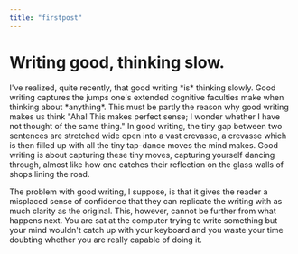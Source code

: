 ```yaml
---
title: "firstpost"
---
```


# Writing good, thinking slow.

I've realized, quite recently, that good writing \*is\* thinking slowly.
Good writing captures the jumps one's extended cognitive faculties make
when thinking about \*anything\*. This must be partly the reason why
good writing makes us think "Aha! This makes perfect sense; I wonder
whether I have not thought of the same thing." In good writing, the tiny
gap between two sentences are stretched wide open into a vast crevasse,
a crevasse which is then filled up with all the tiny tap-dance moves the
mind makes. Good writing is about capturing these tiny moves, capturing
yourself dancing through, almost like how one catches their reflection
on the glass walls of shops lining the road.

The problem with good writing, I suppose, is that it gives the reader a
misplaced sense of confidence that they can replicate the writing with
as much clarity as the original. This, however, cannot be further from
what happens next. You are sat at the computer trying to write something
but your mind wouldn't catch up with your keyboard and you waste your
time doubting whether you are really capable of doing it.
